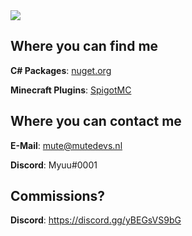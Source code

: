 <img src="http://cdn.mutedevs.nl/portfolio_v2.png" />

<!--  -->

## Where you can find me

**C# Packages**: [nuget.org](https://www.nuget.org/profiles/Myuuiii)

**Minecraft Plugins**: [SpigotMC](https://www.spigotmc.org/members/myuuiii.1574464/)



## Where you can contact me

**E-Mail**: mute@mutedevs.nl

**Discord**: Myuu#0001



## Commissions?

**Discord**: https://discord.gg/yBEGsVS9bG
